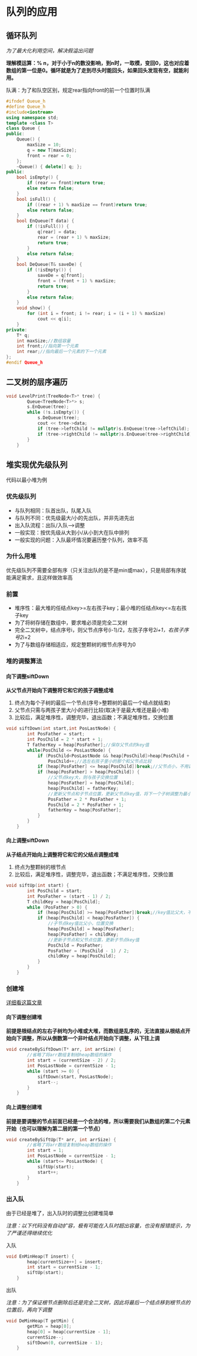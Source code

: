 # 队列的应用

## 循环队列

*为了最大化利用空间，解决假溢出问题*  

**理解模运算：% n，对于小于n的数没影响，到n时，一取模，变回0，这也对应着数组的第一位是0。循环就是为了走到尽头时能回头，如果回头发现有空，就能利用。**  

队满：为了和队空区别，规定rear指向front的前一个位置时队满 

```c++
#ifndef Queue_h
#define Queue_h
#include<iostream>
using namespace std;
template <class T>
class Queue {
public:
	Queue() {
		maxSize = 10;
		q = new T[maxSize];
		front = rear = 0;
	};
	~Queue() { delete[] q; };
public:
	bool isEmpty() {
		if (rear == front)return true;
		else return false;
	}
	bool isFull() {
		if ((rear + 1) % maxSize == front)return true;
		else return false;
	}
	bool EnQueue(T data) {
		if (!isFull()) {
			q[rear] = data;
			rear = (rear + 1) % maxSize;
			return true;
		}
		else return false;
	}
	bool DeQueue(T& saveDe) {
		if (!isEmpty()) {
			saveDe = q[front];
			front = (front + 1) % maxSize;
			return true;
		}
		else return false;
	}
	void show() {
		for (int i = front; i != rear; i = (i + 1) % maxSize)
			cout << q[i];
	}
private:
	T* q;
	int maxSize;//数组容量
	int front;//指向第一个元素
	int rear;//指向最后一个元素的下一个元素
};
#endif Queue_h
```

## 二叉树的层序遍历

```c++
void LevelPrint(TreeNode<T>* tree) {
		Queue<TreeNode<T>*> s;
		s.EnQueue(tree);
		while (!s.isEmpty()) {
			s.DeQueue(tree);
			cout << tree->data;
			if (tree->leftChild != nullptr)s.EnQueue(tree->leftChild);
			if (tree->rightChild != nullptr)s.EnQueue(tree->rightChild);
		}
	}
```

## 堆实现优先级队列

代码以最小堆为例

### 优先级队列

   * 与队列相同：队首出队，队尾入队
   * 与队列不同：优先级最大/小的先出队，并非先进先出
   * 出入队流程：出队/入队—>调整
   * 一般实现：按优先级从大到小/从小到大在队中排列
   * 一般实现的问题：入队最坏情况要遍历整个队列，效率不高

### 为什么用堆

优先级队列不需要全部有序（只关注出队的是不是min或max），只是局部有序就能满足需求，且这样做效率高

### 前置

* 堆序性：最大堆的任结点key>=左右孩子key；最小堆的任结点key<=左右孩子key
* 为了将树存储在数组中，要求堆必须是完全二叉树
* 完全二叉树中，结点序号i，则父节点序号(i-1)/2，左孩子序号2*i+1，右孩子序号2*i+2
* 为了与数组存储相适应，规定整颗树的根节点序号为0

### 堆的调整算法

#### 向下调整siftDown  

**从父节点开始向下调整将它和它的孩子调整成堆** 

1. 终点为每个子树的最后一个节点(序号>整颗树的最后一个结点就结束) 
2. 父节点只需与两孩子里大/小的进行比较(取决于是最大堆还是最小堆)  
3. 比较后，满足堆序性，调整完毕，退出函数；不满足堆序性，交换位置

```c++
void siftDown(int start,int PosLastNode) {
		int PosFather = start;
		int PosChild = 2 * start + 1;
		T fatherKey = heap[PosFather];//保存父节点的key值
		while(PosChild <= PosLastNode) {
			if (PosChild<PosLastNode && heap[PosChild]>heap[PosChild + 1])
				PosChild++;//选左右孩子里小的那个和父节点比较
			if (heap[PosFather] <= heap[PosChild])break;//父节点小，不用调整位置，直接退出循环
			if (heap[PosFather] > heap[PosChild]) {
				//父节点key大，则与孩子交换位置
				heap[PosFather] = heap[PosChild];
				heap[PosChild] = fatherKey;
				//更新父节点和子节点位置，更新父节点key值，将下一个子树调整为最小堆
				PosFather = 2 * PosFather + 1;
				PosChild = 2 * PosFather + 1;
				fatherKey = heap[PosFather];
			}
		}
	}
```

#### 向上调整siftDown 

**从子结点开始向上调整将它和它的父结点调整成堆**  

1. 终点为整颗树的根节点
2. 比较后，满足堆序性，调整完毕，退出函数；不满足堆序性，交换位置

```c++
void siftUp(int start) {
		int PosChild = start;
		int PosFather = (start - 1) / 2;
		T childKey = heap[PosChild];
		while (PosFather > 0) {
			if (heap[PosChild] >= heap[PosFather])break;//key值比父大，不用调整
			if (heap[PosChild] < heap[PosFather]) {
				//子节点key值比父小，位置交换
				heap[PosChild] = heap[PosFather];
				heap[PosFather] = childKey;
				//更新子节点和父节点位置，更新子节点key值
				PosChild = PosFather;
				PosFather = (PosChild - 1) / 2;
				childKey = heap[PosChild];
			}
		}
	}
```

### 创建堆

[详细看这篇文章](https://www.pudn.com/news/62933c4bbf399b7f353652f1.html)  

#### 向下调整创建堆

**前提是根结点的左右子树均为小堆或大堆，而数组是乱序的，无法直接从根结点开始向下调整，所以从倒数第一个非叶结点开始向下调整，从下往上调**

```c++
void createBySiftDown(T* arr, int arrSize) {
		//省略了将arr数组复制给heap数组的操作
		int start = (currentSize - 2) / 2;
		int PosLastNode = currentSize - 1;
		while (start >= 0) {
			siftDown(start, PosLastNode);
			start--;
		}
	}
```
#### 向上调整创建堆  

**前提是要调整的节点前面已经是一个合法的堆，所以需要我们从数组的第二个元素开始（也可以理解为第二层的第一个节点）**

```c++
void createBySiftUp(T* arr, int arrSize) {
		//省略了将arr数组复制给heap数组的操作
		int start = 1;
		int PosLastNode = currentSize - 1;
		while (start<= PosLastNode) {
			siftUp(start);
			start++;
		}
	}
```

### 出入队

由于已经是堆了，出入队时的调整比创建堆简单

*注意：以下代码没有自动扩容，极有可能在入队时超出容量，也没有报错提示，为了严谨还得继续优化*

入队

```c++
void EnMinHeap(T insert) {
		heap[currentSize++] = insert;
		int start = currentSize - 1;
		siftUp(start);
	}
```

出队  

*注意：为了保证根节点删除后还是完全二叉树，因此将最后一个结点移到根节点的位置后，再向下调整*

```c++
void DeMinHeap(T getMin) {
		getMin = heap[0];
		heap[0] = heap[currentSize - 1];
		currentSize--;
		siftDown(0, currentSize - 1);
	}
```
